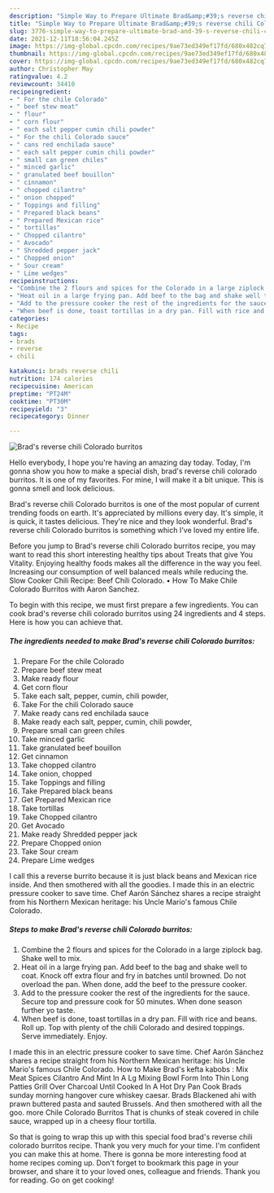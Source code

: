 ```yaml
---
description: "Simple Way to Prepare Ultimate Brad&amp;#39;s reverse chili Colorado burritos"
title: "Simple Way to Prepare Ultimate Brad&amp;#39;s reverse chili Colorado burritos"
slug: 3776-simple-way-to-prepare-ultimate-brad-and-39-s-reverse-chili-colorado-burritos
date: 2021-12-11T18:56:04.245Z
image: https://img-global.cpcdn.com/recipes/9ae73ed349ef17fd/680x482cq70/brads-reverse-chili-colorado-burritos-recipe-main-photo.jpg
thumbnail: https://img-global.cpcdn.com/recipes/9ae73ed349ef17fd/680x482cq70/brads-reverse-chili-colorado-burritos-recipe-main-photo.jpg
cover: https://img-global.cpcdn.com/recipes/9ae73ed349ef17fd/680x482cq70/brads-reverse-chili-colorado-burritos-recipe-main-photo.jpg
author: Christopher May
ratingvalue: 4.2
reviewcount: 34410
recipeingredient:
- " For the chile Colorado"
- " beef stew meat"
- " flour"
- " corn flour"
- " each salt pepper cumin chili powder"
- " For the chili Colorado sauce"
- " cans red enchilada sauce"
- " each salt pepper cumin chili powder"
- " small can green chiles"
- " minced garlic"
- " granulated beef bouillon"
- " cinnamon"
- " chopped cilantro"
- " onion chopped"
- " Toppings and filling"
- " Prepared black beans"
- " Prepared Mexican rice"
- " tortillas"
- " Chopped cilantro"
- " Avocado"
- " Shredded pepper jack"
- " Chopped onion"
- " Sour cream"
- " Lime wedges"
recipeinstructions:
- "Combine the 2 flours and spices for the Colorado in a large ziplock bag. Shake well to mix."
- "Heat oil in a large frying pan. Add beef to the bag and shake well to coat. Knock off extra flour and fry in batches until browned. Do not overload the pan. When done, add the beef to the pressure cooker."
- "Add to the pressure cooker the rest of the ingredients for the sauce. Secure top and pressure cook for 50 minutes. When done season further yo taste."
- "When beef is done, toast tortillas in a dry pan. Fill with rice and beans. Roll up. Top with plenty of the chili Colorado and desired toppings. Serve immediately. Enjoy."
categories:
- Recipe
tags:
- brads
- reverse
- chili

katakunci: brads reverse chili 
nutrition: 174 calories
recipecuisine: American
preptime: "PT24M"
cooktime: "PT30M"
recipeyield: "3"
recipecategory: Dinner

---
```



![Brad&#39;s reverse chili Colorado burritos](https://img-global.cpcdn.com/recipes/9ae73ed349ef17fd/680x482cq70/brads-reverse-chili-colorado-burritos-recipe-main-photo.jpg)

Hello everybody, I hope you're having an amazing day today. Today, I'm gonna show you how to make a special dish, brad&#39;s reverse chili colorado burritos. It is one of my favorites. For mine, I will make it a bit unique. This is gonna smell and look delicious.

Brad&#39;s reverse chili Colorado burritos is one of the most popular of current trending foods on earth. It's appreciated by millions every day. It's simple, it is quick, it tastes delicious. They're nice and they look wonderful. Brad&#39;s reverse chili Colorado burritos is something which I've loved my entire life.

Before you jump to Brad&#39;s reverse chili Colorado burritos recipe, you may want to read this short interesting healthy tips about Treats that give You Vitality. Enjoying healthy foods makes all the difference in the way you feel. Increasing our consumption of well balanced meals while reducing the. Slow Cooker Chili Recipe: Beef Chili Colorado. • How To Make Chile Colorado Burritos with Aaron Sanchez.


To begin with this recipe, we must first prepare a few ingredients. You can cook brad&#39;s reverse chili colorado burritos using 24 ingredients and 4 steps. Here is how you can achieve that.

<!--inarticleads1-->

##### The ingredients needed to make Brad&#39;s reverse chili Colorado burritos:

1. Prepare  For the chile Colorado
1. Prepare  beef stew meat
1. Make ready  flour
1. Get  corn flour
1. Take  each salt, pepper, cumin, chili powder,
1. Take  For the chili Colorado sauce
1. Make ready  cans red enchilada sauce
1. Make ready  each salt, pepper, cumin, chili powder,
1. Prepare  small can green chiles
1. Take  minced garlic
1. Take  granulated beef bouillon
1. Get  cinnamon
1. Take  chopped cilantro
1. Take  onion, chopped
1. Take  Toppings and filling
1. Take  Prepared black beans
1. Get  Prepared Mexican rice
1. Take  tortillas
1. Take  Chopped cilantro
1. Get  Avocado
1. Make ready  Shredded pepper jack
1. Prepare  Chopped onion
1. Take  Sour cream
1. Prepare  Lime wedges


I call this a reverse burrito because it is just black beans and Mexican rice inside. And then smothered with all the goodies. I made this in an electric pressure cooker to save time. Chef Aarón Sánchez shares a recipe straight from his Northern Mexican heritage: his Uncle Mario&#39;s famous Chile Colorado. 

<!--inarticleads2-->

##### Steps to make Brad&#39;s reverse chili Colorado burritos:

1. Combine the 2 flours and spices for the Colorado in a large ziplock bag. Shake well to mix.
1. Heat oil in a large frying pan. Add beef to the bag and shake well to coat. Knock off extra flour and fry in batches until browned. Do not overload the pan. When done, add the beef to the pressure cooker.
1. Add to the pressure cooker the rest of the ingredients for the sauce. Secure top and pressure cook for 50 minutes. When done season further yo taste.
1. When beef is done, toast tortillas in a dry pan. Fill with rice and beans. Roll up. Top with plenty of the chili Colorado and desired toppings. Serve immediately. Enjoy.


I made this in an electric pressure cooker to save time. Chef Aarón Sánchez shares a recipe straight from his Northern Mexican heritage: his Uncle Mario&#39;s famous Chile Colorado. How to Make Brad&#39;s kefta kabobs : Mix Meat Spices Cilantro And Mint In A Lg Mixing Bowl Form Into Thin Long Patties Grill Over Charcoal Until Cooked In A Hot Dry Pan Cook Brads sunday morning hangover cure whiskey caesar. Brads Blackened ahi with prawn buttered pasta and sauted Brussels. And then smothered with all the goo. more Chile Colorado Burritos That is chunks of steak covered in chile sauce, wrapped up in a cheesy flour tortilla. 

So that is going to wrap this up with this special food brad&#39;s reverse chili colorado burritos recipe. Thank you very much for your time. I'm confident you can make this at home. There is gonna be more interesting food at home recipes coming up. Don't forget to bookmark this page in your browser, and share it to your loved ones, colleague and friends. Thank you for reading. Go on get cooking!
